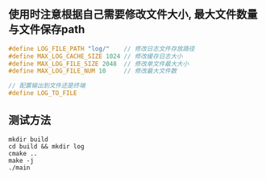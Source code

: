 ## 使用时注意根据自己需要修改文件大小, 最大文件数量与文件保存path

```c++
#define LOG_FILE_PATH "log/" 	// 修改日志文件存放路径
#define MAX_LOG_CACHE_SIZE 1024 // 修改缓存日志大小
#define MAX_LOG_FILE_SIZE 2048  // 修改单文件最大大小
#define MAX_LOG_FILE_NUM 10     // 修改最大文件数

// 配置输出到文件还是终端
#define LOG_TO_FILE
```

## 测试方法

```shell
mkdir build
cd build && mkdir log
cmake ..
make -j
./main
```
